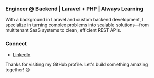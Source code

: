 ### Engineer @ Backend | Laravel + PHP | Always Learning
With a background in Laravel and custom backend development, I specialize in turning complex problems into scalable solutions—from multitenant SaaS systems to clean, efficient REST APIs.

### Connect
- [LinkedIn](https://www.linkedin.com/in/lokeshrangani)

Thanks for visiting my GitHub profile. Let's build something amazing together! 😄
